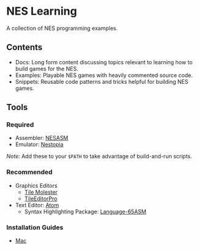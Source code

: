# NES Learning

A collection of NES programming examples.

## Contents

- Docs: Long form content discussing topics relevant to learning how to build games for the NES.
- Examples: Playable NES games with heavily commented source code.
- Snippets: Reusable code patterns and tricks helpful for building NES games.

## Tools

### Required

- Assembler: [NESASM](https://github.com/camsaul/nesasm)
- Emulator: [Nestopia](http://nestopia.sourceforge.net)

*Note:* Add these to your `$PATH` to take advantage of build-and-run scripts.

### Recommended

- Graphics Editors
  - [Tile Molester](http://www.romhacking.net/utilities/991/)
  - [TileEditorPro](http://www.yellokrow.com/AppPages/TileEditor.php)
- Text Editor: [Atom](https://atom.io)
  - Syntax Highlighting Package: [Language-65ASM](https://atom.io/packages/language-65asm)

### Installation Guides

- [Mac](http://thevirtualmountain.com/nes/2017/03/06/getting-started-with-nes-game-development.html)
